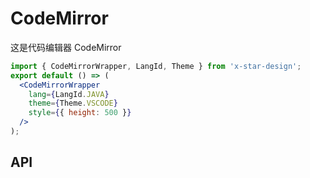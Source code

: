 # CodeMirror

这是代码编辑器 CodeMirror

```jsx
import { CodeMirrorWrapper, LangId, Theme } from 'x-star-design';
export default () => (
  <CodeMirrorWrapper
    lang={LangId.JAVA}
    theme={Theme.VSCODE}
    style={{ height: 500 }}
  />
);
```

## API

<API id="CodeMirrorWrapper"></API>
